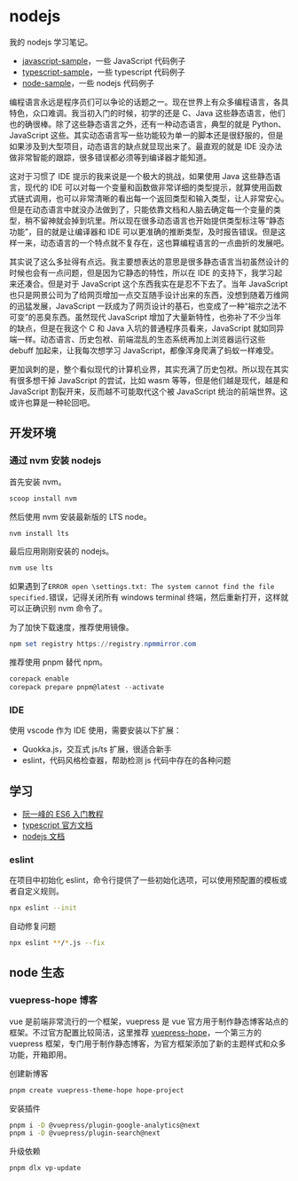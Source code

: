 # nodejs

我的 nodejs 学习笔记。

- [javascript-sample](./javascript-sample/README.md)，一些 JavaScript 代码例子
- [typescript-sample](./typescript-sample/README.md)，一些 typescript 代码例子
- [node-sample](./node-sample/README.md)，一些 nodejs 代码例子

编程语言永远是程序员们可以争论的话题之一。现在世界上有众多编程语言，各具特色，众口难调。我当初入门的时候，初学的还是 C、Java 这些静态语言，他们也的确很棒。除了这些静态语言之外，还有一种动态语言，典型的就是 Python、JavaScript 这些。其实动态语言写一些功能较为单一的脚本还是很舒服的，但是如果涉及到大型项目，动态语言的缺点就显现出来了。最直观的就是 IDE 没办法做非常智能的跟踪，很多错误都必须等到编译器才能知道。

这对于习惯了 IDE 提示的我来说是一个极大的挑战，如果使用 Java 这些静态语言，现代的 IDE 可以对每一个变量和函数做非常详细的类型提示，就算使用函数式链式调用，也可以非常清晰的看出每一个返回类型和输入类型，让人非常安心。但是在动态语言中就没办法做到了，只能依靠文档和人脑去确定每一个变量的类型，稍不留神就会掉到坑里。所以现在很多动态语言也开始提供类型标注等“静态功能”，目的就是让编译器和 IDE 可以更准确的推断类型，及时报告错误。但是这样一来，动态语言的一个特点就不复存在，这也算编程语言的一点曲折的发展吧。

其实说了这么多扯得有点远。我主要想表达的意思是很多静态语言当初虽然设计的时候也会有一点问题，但是因为它静态的特性，所以在 IDE 的支持下，我学习起来还凑合。但是对于 JavaScript 这个东西我实在是忍不下去了。当年 JavaScript 也只是网景公司为了给网页增加一点交互随手设计出来的东西，没想到随着万维网的迅猛发展，JavaScript 一跃成为了网页设计的基石，也变成了一种“祖宗之法不可变”的恶臭东西。虽然现代 JavaScript 增加了大量新特性，也弥补了不少当年的缺点，但是在我这个 C 和 Java 入坑的普通程序员看来，JavaScript 就如同异端一样。动态语言、历史包袱、前端混乱的生态系统再加上浏览器运行这些 debuff 加起来，让我每次想学习 JavaScript，都像浑身爬满了蚂蚁一样难受。

更加讽刺的是，整个看似现代的计算机业界，其实充满了历史包袱。所以现在其实有很多想干掉 JavaScript 的尝试，比如 wasm 等等，但是他们越是现代，越是和 JavaScript 割裂开来，反而越不可能取代这个被 JavaScript 统治的前端世界。这或许也算是一种轮回吧。

## 开发环境

### 通过 nvm 安装 nodejs

首先安装 nvm。

```powershell
scoop install nvm
```

然后使用 nvm 安装最新版的 LTS node。

```powershell
nvm install lts
```

最后应用刚刚安装的 nodejs。

```powershell
nvm use lts
```

如果遇到了`ERROR open \settings.txt: The system cannot find the file specified.`错误，记得关闭所有 windows terminal 终端，然后重新打开，这样就可以正确识别 nvm 命令了。

为了加快下载速度，推荐使用镜像。

```powershell
npm set registry https://registry.npmmirror.com
```

推荐使用 pnpm 替代 npm。

```powershell
corepack enable
corepack prepare pnpm@latest --activate
```

### IDE

使用 vscode 作为 IDE 使用，需要安装以下扩展：

- Quokka.js，交互式 js/ts 扩展，很适合新手
- eslint，代码风格检查器，帮助检测 js 代码中存在的各种问题

## 学习

- [阮一峰的 ES6 入门教程](https://es6.ruanyifeng.com/)
- [typescript 官方文档](https://www.typescriptlang.org/docs/)
- [nodejs 文档](https://nodejs.org/docs/latest-v20.x/api/documentation.html)

### eslint

在项目中初始化 eslint，命令行提供了一些初始化选项，可以使用预配置的模板或者自定义规则。

```sh
npx eslint --init
```

自动修复问题

```sh
npx eslint **/*.js --fix
```

## node 生态

### vuepress-hope 博客

vue 是前端非常流行的一个框架，vuepress 是 vue 官方用于制作静态博客站点的框架。不过官方配置比较简洁，这里推荐 [vuepress-hope](https://vuepress-theme-hope.github.io/)，一个第三方的 vuepress 框架，专门用于制作静态博客，为官方框架添加了新的主题样式和众多功能，开箱即用。

创建新博客

```sh
pnpm create vuepress-theme-hope hope-project
```

安装插件

```sh
pnpm i -D @vuepress/plugin-google-analytics@next
pnpm i -D @vuepress/plugin-search@next
```

升级依赖

```sh
pnpm dlx vp-update
```

